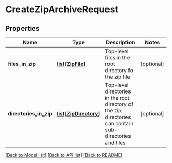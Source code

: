 # CreateZipArchiveRequest

## Properties
Name | Type | Description | Notes
------------ | ------------- | ------------- | -------------
**files_in_zip** | [**list[ZipFile]**](ZipFile.md) | Top-level files in the root directory fo the zip file | [optional] 
**directories_in_zip** | [**list[ZipDirectory]**](ZipDirectory.md) | Top-level directories in the root directory of the zip; directories can contain sub-directories and files | [optional] 

[[Back to Model list]](../README.md#documentation-for-models) [[Back to API list]](../README.md#documentation-for-api-endpoints) [[Back to README]](../README.md)


